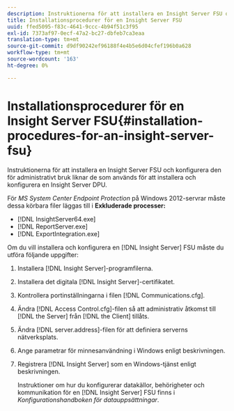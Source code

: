 ```yaml
---
description: Instruktionerna för att installera en Insight Server FSU och konfigurera den för administrativt bruk liknar de som används för att installera och konfigurera en Insight Server DPU.
title: Installationsprocedurer för en Insight Server FSU
uuid: ffed5095-f83c-4641-9ccc-4b94f51c3f95
exl-id: 7373af97-0ecf-47a2-bc27-dbfeb7ca3eaa
translation-type: tm+mt
source-git-commit: d9df90242ef96188f4e4b5e6d04cfef196b0a628
workflow-type: tm+mt
source-wordcount: '163'
ht-degree: 0%

---
```


# Installationsprocedurer för en Insight Server FSU{#installation-procedures-for-an-insight-server-fsu}

Instruktionerna för att installera en Insight Server FSU och konfigurera den för administrativt bruk liknar de som används för att installera och konfigurera en Insight Server DPU.

För *MS System Center Endpoint Protection* på Windows 2012-servrar måste dessa körbara filer läggas till i **Exkluderade processer:**

* [!DNL InsightServer64.exe]
* [!DNL ReportServer.exe]
* [!DNL ExportIntegration.exe]

Om du vill installera och konfigurera en [!DNL Insight Server] FSU måste du utföra följande uppgifter:

1. Installera [!DNL Insight Server]-programfilerna.
1. Installera det digitala [!DNL Insight Server]-certifikatet.
1. Kontrollera portinställningarna i filen [!DNL Communications.cfg].
1. Ändra [!DNL Access Control.cfg]-filen så att administrativ åtkomst till [!DNL the Server] från [!DNL the Client] tillåts.
1. Ändra [!DNL server.address]-filen för att definiera serverns nätverksplats.
1. Ange parametrar för minnesanvändning i Windows enligt beskrivningen.
1. Registrera [!DNL Insight Server] som en Windows-tjänst enligt beskrivningen.

   Instruktioner om hur du konfigurerar datakällor, behörigheter och kommunikation för en [!DNL Insight Server] FSU finns i *Konfigurationshandboken för datauppsättningar*.

